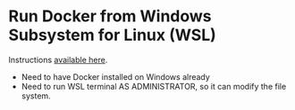 Run Docker from Windows Subsystem for Linux (WSL)
=================================================

Instructions [available here](https://blogs.msdn.microsoft.com/commandline/2017/12/08/cross-post-wsl-interoperability-with-docker/).

- Need to have Docker installed on Windows already
- Need to run WSL terminal AS ADMINISTRATOR, so it can modify the file system.
